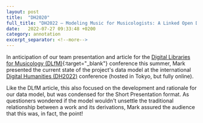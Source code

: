 ```yaml
---
layout: post
title:  "DH2020"
full_title: "DH2022 — Modeling Music for Musicologists: A Linked Open Data Approach"
date:   2022-07-27 09:33:48 +0200
category: annotation
excerpt_separator: <!--more-->
---
```


In anticipation of our team presentation and article for the [Digital Libraries for Musicology (DLfM)](https://dl.acm.org/doi/10.1145/3543882.3543891){:target="_blank"} conference this summer, Mark presented the current state of the project's data model at the international [Digital Humanities (DH2022)](https://dh2022.adho.org/) conference (hosted in Tokyo, but fully online).

<!--more-->

 Like the DLfM article, this also focused on the development and rationale for our data model, but was condensed for the Short Presentation format. As questioners wondered if the model wouldn't unsettle the traditional relationship between a work and its derivations, Mark assured the audience that this was, in fact, the point!
